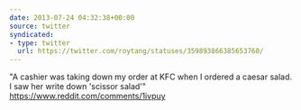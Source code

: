```yaml
---
date: 2013-07-24 04:32:38+00:00
source: twitter
syndicated:
- type: twitter
  url: https://twitter.com/roytang/statuses/359893866385653760/
---
```


"A cashier was taking down my order at KFC when I ordered a caesar salad.
I saw her write down 'scissor salad'" https://www.reddit.com/comments/1ivpuy